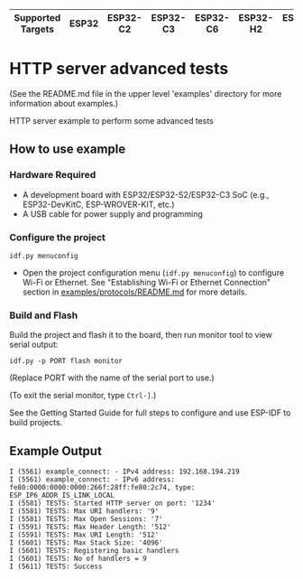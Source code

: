 | Supported Targets | ESP32 | ESP32-C2 | ESP32-C3 | ESP32-C6 | ESP32-H2 | ESP32-S2 | ESP32-S3 |
| ----------------- | ----- | -------- | -------- | -------- | -------- | -------- | -------- |

# HTTP server advanced tests

(See the README.md file in the upper level 'examples' directory for more information about examples.)

HTTP server example to perform some advanced tests

## How to use example

### Hardware Required

* A development board with ESP32/ESP32-S2/ESP32-C3 SoC (e.g., ESP32-DevKitC, ESP-WROVER-KIT, etc.)
* A USB cable for power supply and programming

### Configure the project

```
idf.py menuconfig
```
* Open the project configuration menu (`idf.py menuconfig`) to configure Wi-Fi or Ethernet. See "Establishing Wi-Fi or Ethernet Connection" section in [examples/protocols/README.md](../../README.md) for more details.

### Build and Flash

Build the project and flash it to the board, then run monitor tool to view serial output:

```
idf.py -p PORT flash monitor
```

(Replace PORT with the name of the serial port to use.)

(To exit the serial monitor, type ``Ctrl-]``.)

See the Getting Started Guide for full steps to configure and use ESP-IDF to build projects.

## Example Output

```
I (5561) example_connect: - IPv4 address: 192.168.194.219
I (5561) example_connect: - IPv6 address: fe80:0000:0000:0000:266f:28ff:fe80:2c74, type: ESP_IP6_ADDR_IS_LINK_LOCAL
I (5581) TESTS: Started HTTP server on port: '1234'
I (5581) TESTS: Max URI handlers: '9'
I (5581) TESTS: Max Open Sessions: '7'
I (5591) TESTS: Max Header Length: '512'
I (5591) TESTS: Max URI Length: '512'
I (5601) TESTS: Max Stack Size: '4096'
I (5601) TESTS: Registering basic handlers
I (5601) TESTS: No of handlers = 9
I (5611) TESTS: Success
```
